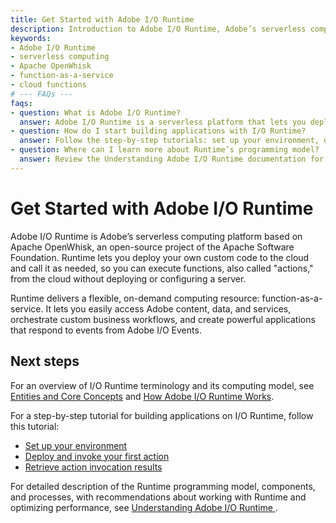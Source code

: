 ```yaml
---
title: Get Started with Adobe I/O Runtime
description: Introduction to Adobe I/O Runtime, Adobe’s serverless computing platform based on Apache OpenWhisk, enabling deployment and execution of cloud functions without managing servers.
keywords:
- Adobe I/O Runtime
- serverless computing
- Apache OpenWhisk
- function-as-a-service
- cloud functions
# --- FAQs ---
faqs:
- question: What is Adobe I/O Runtime?
  answer: Adobe I/O Runtime is a serverless platform that lets you deploy and execute custom code in the cloud without managing servers.
- question: How do I start building applications with I/O Runtime?
  answer: Follow the step-by-step tutorials: set up your environment, deploy and invoke your first action, and then retrieve action invocation results.
- question: Where can I learn more about Runtime’s programming model?
  answer: Review the Understanding Adobe I/O Runtime documentation for detailed information on components, workflows, and performance optimization.
---
```

# Get Started with Adobe I/O Runtime

Adobe I/O Runtime is Adobe’s serverless computing platform based on Apache OpenWhisk, an open-source project of the Apache Software Foundation. Runtime lets you deploy your own custom code to the cloud and call it as needed, so you can execute functions, also called "actions," from the cloud without deploying or configuring a server. 

Runtime delivers a flexible, on-demand computing resource: function-as-a-service. It  lets you easily access Adobe content, data, and services, orchestrate custom business workflows, and create powerful applications that respond to events from Adobe I/O Events. 

## Next steps

For an overview of I/O Runtime terminology and its computing model, see [Entities and Core Concepts](entities.md) and [How Adobe I/O Runtime Works](how-runtime-works.md).

For a step-by-step tutorial for building applications on I/O Runtime, follow this tutorial:

- [Set up your environment](setup.md)
- [Deploy and invoke your first action](deploy.md)
- [Retrieve action invocation results](activations.md)

For detailed description of the Runtime programming model, components, and processes, with recommendations about working with Runtime and optimizing performance, see [Understanding Adobe I/O Runtime ](understanding-runtime.md).

